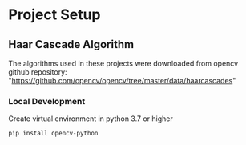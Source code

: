 # Project Setup

## Haar Cascade Algorithm

The algorithms used in these projects were downloaded from opencv github repository: "https://github.com/opencv/opencv/tree/master/data/haarcascades"

### Local Development

Create virtual environment in python 3.7 or higher

```
pip install opencv-python
```
